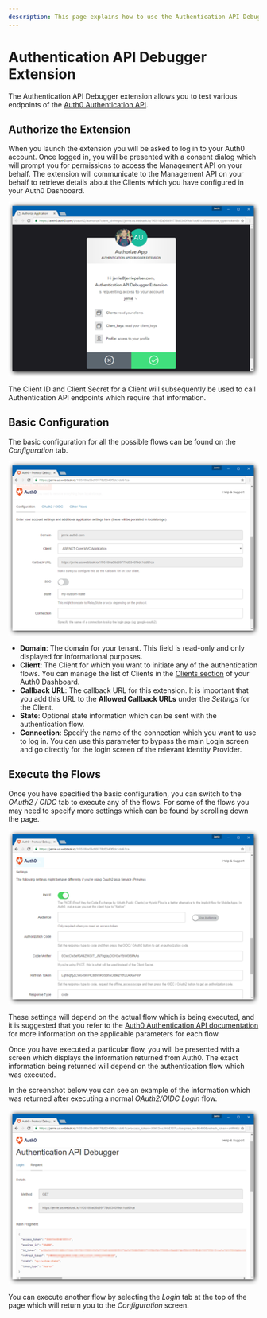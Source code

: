```yaml
---
description: This page explains how to use the Authentication API Debugger
---
```


# Authentication API Debugger Extension

The Authentication API Debugger extension allows you to test various endpoints of the [Auth0 Authentication API](/api/authentication).

## Authorize the Extension

When you launch the extension you will be asked to log in to your Auth0 account. Once logged in, you will be presented with a consent dialog which will prompt you for permissions to access the Management API on your behalf. The extension will communicate to the Management API on your behalf to retrieve details about the Clients which you have configured in your Auth0 Dashboard.

![Consent Screen for Extension](/media/articles/extensions/authentication-api-debugger/consent.png)

The Client ID and Client Secret for a Client will subsequently be used to call Authentication API endpoints which require that information. 

## Basic Configuration

The basic configuration for all the possible flows can be found on the _Configuration_ tab.

![Extension Configuration Screen](/media/articles/extensions/authentication-api-debugger/configuration.png)

* **Domain**: The domain for your tenant. This field is read-only and only displayed for informational purposes.
* **Client**: The Client for which you want to initiate any of the authentication flows. You can manage the list of Clients in the [Clients section](${manage_url}/#/clients) of your Auth0 Dashboard.
* **Callback URL**: The callback URL for this extension. It is important that you add this URL to the **Allowed Callback URLs** under the _Settings_ for the Client.
* **State**: Optional state information which can be sent with the authentication flow.
* **Connection**: Specify the name of the connection which you want to use to log in. You can use this parameter to bypass the main Login screen and go directly for the login screen of the relevant Identity Provider.

## Execute the Flows

Once you have specified the basic configuration, you can switch to the _OAuth2 / OIDC_ tab to execute any of the flows. For some of the flows you may need to specify more settings which can be found by scrolling down the page.

![OAuth2 / OIDC Settings](/media/articles/extensions/authentication-api-debugger/oauth-oidc-settings.png) 

These settings will depend on the actual flow which is being executed, and it is suggested that you refer to the [Auth0 Authentication API documentation](/api/authentication) for more information on the applicable parameters for each flow.

Once you have executed a particular flow, you will be presented with a screen which displays the information returned from Auth0. The exact information being returned will depend on the authentication flow which was executed.

In the screenshot below you can see an example of the information which was returned after executing a normal _OAuth2/OIDC Login_ flow.

![Response Example](/media/articles/extensions/authentication-api-debugger/flow-executed.png)

You can execute another flow by selecting the _Login_ tab at the top of the page which will return you to the _Configuration_ screen.
